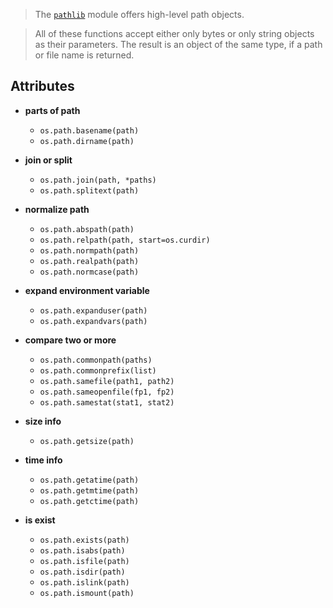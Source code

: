 > The [`pathlib`](./pathlib.md) module offers high-level path objects.

> All of these functions accept either only bytes or only string objects as their parameters. The result is an object of the same type, if a path or file name is returned.

## Attributes

- **parts of path**
    - `os.path.basename(path)`
    - `os.path.dirname(path)`

- **join or split**
    - `os.path.join(path, *paths)`
    - `os.path.splitext(path)`

- **normalize path**
    - `os.path.abspath(path)`
    - `os.path.relpath(path, start=os.curdir)`
    - `os.path.normpath(path)`
    - `os.path.realpath(path)`
    - `os.path.normcase(path)`

- **expand environment variable**
    - `os.path.expanduser(path)`
    - `os.path.expandvars(path)`

- **compare two or more**
    - `os.path.commonpath(paths)`
    - `os.path.commonprefix(list)`
    - `os.path.samefile(path1, path2)`
    - `os.path.sameopenfile(fp1, fp2)`
    - `os.path.samestat(stat1, stat2)`

- **size info**
    - `os.path.getsize(path)`

- **time info**
    - `os.path.getatime(path)`
    - `os.path.getmtime(path)`
    - `os.path.getctime(path)`

- **is exist**
    - `os.path.exists(path)`
    - `os.path.isabs(path)`
    - `os.path.isfile(path)`
    - `os.path.isdir(path)`
    - `os.path.islink(path)`
    - `os.path.ismount(path)`
